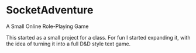 # SocketAdventure

A Small Online Role-Playing Game

This started as a small project for a class. For fun I started expanding it, with the idea of turning it into
a full D&D style text game.
